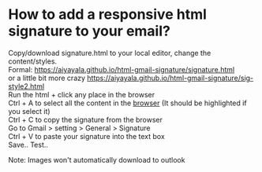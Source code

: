 # How to add a responsive html signature to your email?    
Copy/download signature.html to your local editor, change the content/styles.      
Formal:   https://aiyayala.github.io/html-gmail-signature/signature.html  
or a little bit more crazy  https://aiyayala.github.io/html-gmail-signature/sig-style2.html  
Run the html + click any place in the browser     
Ctrl + A to select all the content in the <u>browser</u> (It should be highlighted if you select it)       
Ctrl + C to copy the signature from the browser   
Go to Gmail > setting > General > Signature   
Ctrl + V  to paste your signature into the text box   
Save..
Test..   
  
Note: Images won't automatically download to outlook  
